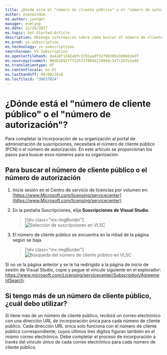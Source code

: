 ```yaml
---
title: ¿Dónde está el "número de cliente público" o el "número de autorización"? | Microsoft Docs
author: evanwindom
ms.author: jaunger
manager: evelynp
ms.date: 12/29/2017
ms.topic: Get-Started-Article
description: Obtenga información sobre cómo buscar el número de cliente público (PCN) o el número de autorización
ms.prod: vs-subscription
ms.technology: vs-subscriptions
searchscope: VS Subscription
ms.openlocfilehash: da4a9f1342abfc5701aadf32798305e349eb3ed7
ms.sourcegitcommit: 06db1892fff22572f0b0a11994dc547c2b7e2a48
ms.translationtype: HT
ms.contentlocale: es-ES
ms.lasthandoff: 08/08/2018
ms.locfileid: "39637024"
---
```

# <a name="how-do-i-locate-my-public-customer-number-pcn-or-authorization-number"></a>¿Dónde está el "número de cliente público" o el "número de autorización"?

Para completar la incorporación de su organización al portal de administración de suscripciones, necesitará el número de cliente público (PCN) o el número de autorización. En este artículo se proporcionan los pasos para buscar esos números para su organización.  

## <a name="to-locate-your-pcn-or-authorization-number"></a>Para buscar el número de cliente público o el número de autorización

1.  Inicie sesión en el Centro de servicio de licencias por volumen en: [https://www.Microsoft.com/licensing/servicecenter](https://www.Microsoft.com/licensing/servicecenter).

2. En la pestaña Suscripciones, elija **Suscripciones de Visual Studio**.
    > [!div class="mx-imgBorder"]
    > ![Selección de suscripciones en VLSC](_img/vlsc/vlsc-subscriptions.png)

3. El número de cliente público se encuentra en la mitad de la página según se baja.
    > [!div class="mx-imgBorder"]
    > ![Búsqueda del número de cliente público en VLSC](_img/vlsc/vlsc-pcn.png)

    
Si no ve la página anterior y se le ha redirigido a la página de inicio de sesión de Visual Studio, copie y pegue el vínculo siguiente en el explorador: https://www.microsoft.com/Licensing/servicecenter/Subscription/AgreementSearch.

## <a name="if-i-have-more-than-one-pcn-which-one-should-i-use"></a>Si tengo más de un número de cliente público, ¿cuál debo utilizar?

Si tiene más de un número de cliente público, recibirá un correo electrónico con una dirección URL de incorporación única para cada número de cliente público. Cada dirección URL única solo funciona con el número de cliente público correspondiente, cuyos últimos tres dígitos figuran también en el mismo correo electrónico. Debe completar el proceso de incorporación a través del vínculo único de cada correo electrónico para cada número de cliente público. 